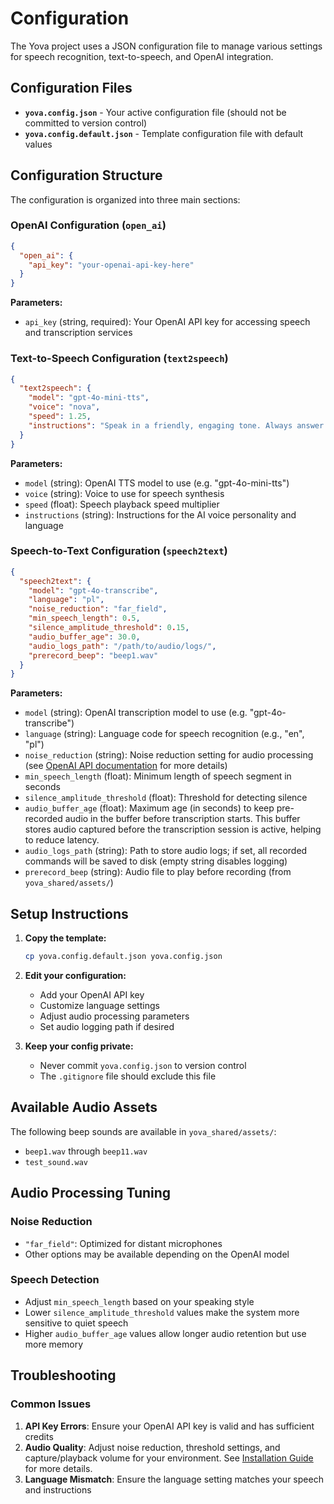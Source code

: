 # Configuration

The Yova project uses a JSON configuration file to manage various settings for speech recognition, text-to-speech, and OpenAI integration.

## Configuration Files

- **`yova.config.json`** - Your active configuration file (should not be committed to version control)
- **`yova.config.default.json`** - Template configuration file with default values

## Configuration Structure

The configuration is organized into three main sections:

### OpenAI Configuration (`open_ai`)

```json
{
  "open_ai": {
    "api_key": "your-openai-api-key-here"
  }
}
```

**Parameters:**
- `api_key` (string, required): Your OpenAI API key for accessing speech and transcription services

### Text-to-Speech Configuration (`text2speech`)

```json
{
  "text2speech": {
    "model": "gpt-4o-mini-tts",
    "voice": "nova",
    "speed": 1.25,
    "instructions": "Speak in a friendly, engaging tone. Always answer in Polish."
  }
}
```

**Parameters:**
- `model` (string): OpenAI TTS model to use (e.g. "gpt-4o-mini-tts")
- `voice` (string): Voice to use for speech synthesis
- `speed` (float): Speech playback speed multiplier
- `instructions` (string): Instructions for the AI voice personality and language

### Speech-to-Text Configuration (`speech2text`)

```json
{
  "speech2text": {
    "model": "gpt-4o-transcribe",
    "language": "pl",
    "noise_reduction": "far_field",
    "min_speech_length": 0.5,
    "silence_amplitude_threshold": 0.15,
    "audio_buffer_age": 30.0,
    "audio_logs_path": "/path/to/audio/logs/",
    "prerecord_beep": "beep1.wav"
  }
}
```

**Parameters:**
- `model` (string): OpenAI transcription model to use (e.g. "gpt-4o-transcribe")
- `language` (string): Language code for speech recognition (e.g., "en", "pl")
- `noise_reduction` (string): Noise reduction setting for audio processing (see [OpenAI API documentation](https://platform.openai.com/docs/guides/realtime-transcription#noise-reduction) for more details)
- `min_speech_length` (float): Minimum length of speech segment in seconds
- `silence_amplitude_threshold` (float): Threshold for detecting silence
- `audio_buffer_age` (float): Maximum age (in seconds) to keep pre-recorded audio in the buffer before transcription starts. This buffer stores audio captured before the transcription session is active, helping to reduce latency.
- `audio_logs_path` (string): Path to store audio logs; if set, all recorded commands will be saved to disk (empty string disables logging)
- `prerecord_beep` (string): Audio file to play before recording (from `yova_shared/assets/`)

## Setup Instructions

1. **Copy the template:**
   ```bash
   cp yova.config.default.json yova.config.json
   ```

2. **Edit your configuration:**
   - Add your OpenAI API key
   - Customize language settings
   - Adjust audio processing parameters
   - Set audio logging path if desired

3. **Keep your config private:**
   - Never commit `yova.config.json` to version control
   - The `.gitignore` file should exclude this file

## Available Audio Assets

The following beep sounds are available in `yova_shared/assets/`:
- `beep1.wav` through `beep11.wav`
- `test_sound.wav`

## Audio Processing Tuning

### Noise Reduction
- `"far_field"`: Optimized for distant microphones
- Other options may be available depending on the OpenAI model

### Speech Detection
- Adjust `min_speech_length` based on your speaking style
- Lower `silence_amplitude_threshold` values make the system more sensitive to quiet speech
- Higher `audio_buffer_age` values allow longer audio retention but use more memory

## Troubleshooting

### Common Issues
1. **API Key Errors**: Ensure your OpenAI API key is valid and has sufficient credits
2. **Audio Quality**: Adjust noise reduction, threshold settings, and capture/playback volume for your environment. See [Installation Guide](install.md) for more details.
3. **Language Mismatch**: Ensure the language setting matches your speech and instructions
